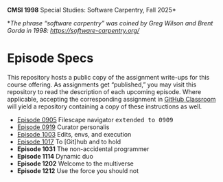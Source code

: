 **CMSI 1998** Special Studies: Software Carpentry, Fall 2025*

*_The phrase “software carpentry” was coined by Greg Wilson and Brent Gorda in 1998:
https://software-carpentry.org/_

# Episode Specs
This repository hosts a public copy of the assignment write-ups for this course offering. As assignments get “published,” you may visit this repository to read the description of each upcoming episode. Where applicable, accepting the corresponding assignment in [GitHub Classroom](https://classroom.github.com) will yield a repository containing a copy of these instructions as well.

* [Episode 0905](./filescape-navigator.md) Filescape navigator <kbd>extended to 0909</kbd>
* [Episode 0919](./curator-personalis.md) Curator personalis
* [Episode 1003](./edits-envs-execution.md) Edits, envs, and execution
* [Episode 1017](./to-github-and-to-hold.md) To [Git]hub and to hold
* **Episode 1031** The non-accidental programmer
* **Episode 1114** Dynamic duo
* **Episode 1202** Welcome to the multiverse
* **Episode 1212** Use the force you should not
